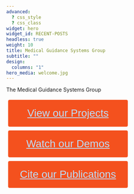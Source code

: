 ```yaml
---
advanced:
  ? css_style
  ? css_class
widget: hero
widget_id: RECENT-POSTS
headless: true
weight: 10
title: Medical Guidance Systems Group
subtitle: ""
design:
  columns: "1"
hero_media: welcome.jpg
---
```


The Medical Guidance Systems Group

<style>
.button {
  display: inline-block;
  border-radius: 4px;
  background-color: #f4511e;
  border: none;
  color: #FFFFFF;
  text-align: center;
  font-size: 28px;
  padding: 20px;
  width: 320px;
  transition: all 0.5s;
  cursor: pointer;
  margin: 5px;
}

.button span {
  cursor: pointer;
  display: inline-block;
  position: relative;
  transition: 0.5s;
}

.button span:after {
  content: '\00bb';
  position: absolute;
  opacity: 0;
  top: 0;
  right: -20px;
  transition: 0.5s;
}

.button:hover span {
  padding-right: 25px;
}

.button:hover span:after {
  opacity: 1;
  right: 0;
}
</style>

<button class="button" style="vertical-align:middle"><a href="/project" style="color:#bbdefb">View our Projects</a></button>
<br />
<button class="button" style="vertical-align:middle"><a href="/demo" style="color:#bbdefb">Watch our Demos</a></button>
<br />
<button class="button" style="vertical-align:middle"><a href="/publication" style="color:#bbdefb">Cite our Publications</a></button>
